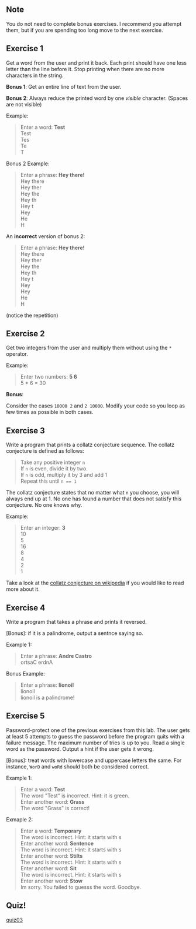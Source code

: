 Note
---

You do not need to complete bonus exercises.
I recommend you attempt them, but if you are spending too long move to the next exercise.


Exercise 1
---

Get a word from the user and print it back.
Each print should have one less letter than the line before it.
Stop printing when there are no more characters in the string.

**Bonus 1**: Get an entire line of text from the user.

**Bonus 2**: Always reduce the printed word by one *visible* character.
(Spaces are not visible)

Example:

> Enter a word: **Test**</br>
> Test </br>
> Tes </br>
> Te </br>
> T

Bonus 2 Example:

> Enter a phrase: **Hey there!**</br>
> Hey there</br>
> Hey ther</br>
> Hey the</br>
> Hey th</br>
> Hey t</br>
> Hey</br>
> He</br>
> H</br>

An **incorrect** version of bonus 2:

> Enter a phrase: **Hey there!**</br>
> Hey there</br>
> Hey ther</br>
> Hey the</br>
> Hey th</br>
> Hey t</br>
> Hey</br>
> Hey</br>
> He</br>
> H</br>

(notice the repetition)


Exercise 2
---

Get two integers from the user and multiply them without using the ``*`` operator.

Example:

> Enter two numbers: **5 6**</br>
> 5 * 6 = 30

**Bonus**:

Consider the cases ``10000 2`` and ``2 10000``.
Modify your code so you loop as few times as possible in both cases.


Exercise 3
---

Write a program that prints a collatz conjecture sequence.
The collatz conjecture is defined as follows:

> Take any positive integer ``n``<br>
> If ``n`` is even, divide it by two.<br>
> If ``n`` is odd, multiply it by 3 and add 1<br>
> Repeat this until ``n == 1``<br>

The collatz conjecture states that no matter what ``n`` you choose, you will always end up at 1.
No one has found a number that does not satisfy this conjecture.
No one knows why.

Example:

> Enter an integer: **3**</br>
> 10</br>
> 5</br>
> 16</br>
> 8</br>
> 4</br>
> 2</br>
> 1

Take a look at the [collatz conjecture on wikipedia](https://en.wikipedia.org/wiki/Collatz_conjecture) if you would like to read more about it.


Exercise 4
---

Write a program that takes a phrase and prints it reversed.

[Bonus]: if it is a palindrome, output a sentnce saying so.

Example 1:

> Enter a phrase: **Andre Castro**<br>
> ortsaC erdnA

Bonus Example:

> Enter a phrase: **lionoil**<br>
> lionoil<br>
> lionoil is a palindrome!


Exercise 5
---

Password-protect one of the previous exercises from this lab.
The user gets at least 5 attempts to guess the password before the program quits with a failure message.
The maximum number of tries is up to you.
Read a single word as the password.
Output a hint if the user gets it wrong.

[Bonus]: treat words with lowercase and uppercase letters the same.
 For instance, ``WorD`` and ``woRd`` should both be considered correct.

Example 1:

> Enter a word: **Test** <br>
> The word "Test" is incorrect. Hint: it is green.<br>
> Enter another word: **Grass**<br>
> The word "Grass" is correct!

Exmaple 2:

> Enter a word: **Temporary**<br>
> The word is incorrect. Hint: it starts with s<br>
> Enter another word: **Sentence**<br>
> The word is incorrect. Hint: it starts with s<br>
> Enter another word: **Stilts**<br>
> The word is incorrect. Hint: it starts with s<br>
> Enter another word: **Sit**<br>
> The word is incorrect. Hint: it starts with s<br>
> Enter another word: **Stow**<br>
> Im sorry. You failed to guesss the word. Goodbye.


Quiz!
---
[quiz03](https://goo.gl/forms/NWbZ5G4ZiYieqh2B3)

